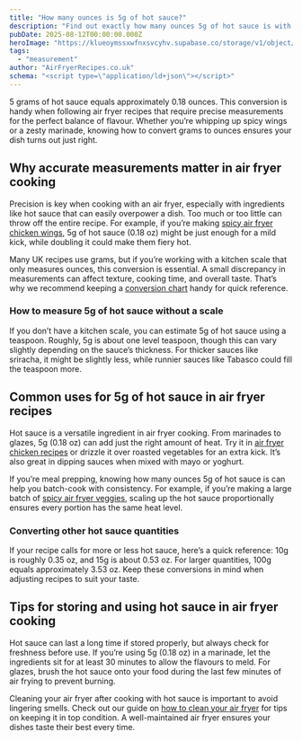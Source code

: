 ```yaml
---
title: "How many ounces is 5g of hot sauce?"
description: "Find out exactly how many ounces 5g of hot sauce is with our simple conversion guide. Perfect for air fryer recipes!"
pubDate: 2025-08-12T00:00:00.000Z
heroImage: "https://klueoymssxwfnxsvcyhv.supabase.co/storage/v1/object/public/md/how-many-ounces-is-5g-of-hot-sauce-8c591071.webp"
tags:
  - "measurement"
author: "AirFryerRecipes.co.uk"
schema: "<script type=\"application/ld+json\"></script>"
---
```


<p>5 grams of hot sauce equals approximately 0.18 ounces. This conversion is handy when following air fryer recipes that require precise measurements for the perfect balance of flavour. Whether you’re whipping up spicy wings or a zesty marinade, knowing how to convert grams to ounces ensures your dish turns out just right.</p>  

<h2>Why accurate measurements matter in air fryer cooking</h2>  
<p>Precision is key when cooking with an air fryer, especially with ingredients like hot sauce that can easily overpower a dish. Too much or too little can throw off the entire recipe. For example, if you’re making <a href=https://www.airfryerrecipe.co.uk/recipes>spicy air fryer chicken wings</a>, 5g of hot sauce (0.18 oz) might be just enough for a mild kick, while doubling it could make them fiery hot.</p>  

<p>Many UK recipes use grams, but if you’re working with a kitchen scale that only measures ounces, this conversion is essential. A small discrepancy in measurements can affect texture, cooking time, and overall taste. That’s why we recommend keeping a <a href=https://www.airfryerrecipe.co.uk/air-fryer-conversion-chart>conversion chart</a> handy for quick reference.</p>  

<h3>How to measure 5g of hot sauce without a scale</h3>  
<p>If you don’t have a kitchen scale, you can estimate 5g of hot sauce using a teaspoon. Roughly, 5g is about one level teaspoon, though this can vary slightly depending on the sauce’s thickness. For thicker sauces like sriracha, it might be slightly less, while runnier sauces like Tabasco could fill the teaspoon more.</p>  

<h2>Common uses for 5g of hot sauce in air fryer recipes</h2>  
<p>Hot sauce is a versatile ingredient in air fryer cooking. From marinades to glazes, 5g (0.18 oz) can add just the right amount of heat. Try it in <a href=https://www.airfryerrecipe.co.uk/recipe-category/chicken>air fryer chicken recipes</a> or drizzle it over roasted vegetables for an extra kick. It’s also great in dipping sauces when mixed with mayo or yoghurt.</p>  

<p>If you’re meal prepping, knowing how many ounces 5g of hot sauce is can help you batch-cook with consistency. For example, if you’re making a large batch of <a href=https://www.airfryerrecipe.co.uk/recipe-category/vegetables>spicy air fryer veggies</a>, scaling up the hot sauce proportionally ensures every portion has the same heat level.</p>  

<h3>Converting other hot sauce quantities</h3>  
<p>If your recipe calls for more or less hot sauce, here’s a quick reference: 10g is roughly 0.35 oz, and 15g is about 0.53 oz. For larger quantities, 100g equals approximately 3.53 oz. Keep these conversions in mind when adjusting recipes to suit your taste.</p>  

<h2>Tips for storing and using hot sauce in air fryer cooking</h2>  
<p>Hot sauce can last a long time if stored properly, but always check for freshness before use. If you’re using 5g (0.18 oz) in a marinade, let the ingredients sit for at least 30 minutes to allow the flavours to meld. For glazes, brush the hot sauce onto your food during the last few minutes of air frying to prevent burning.</p>  

<p>Cleaning your air fryer after cooking with hot sauce is important to avoid lingering smells. Check out our guide on <a href=https://www.airfryerrecipe.co.uk/air-fryer-cleaner>how to clean your air fryer</a> for tips on keeping it in top condition. A well-maintained air fryer ensures your dishes taste their best every time.</p>